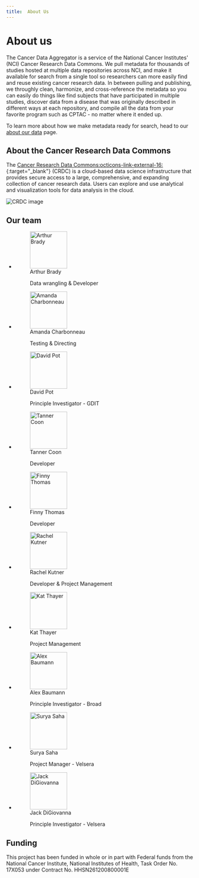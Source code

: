 ```yaml
---
title:  About Us
---
```



# About us

The Cancer Data Aggregator is a service of the National Cancer Institutes' (NCI) Cancer Research Data Commons. We pull metadata for thousands of studies hosted at multiple data repositories across NCI, and make it available for search from a single tool so researchers can more easily find and reuse existing cancer research data. In between pulling and publishing, we throughly clean, harmonize, and cross-reference the metadata so you can easily do things like find subjects that have participated in multiple studies, discover data from a disease that was originally described in different ways at each repository, and compile all the data from your favorite program such as CPTAC - no matter where it ended up. 

To learn more about how we make metadata ready for search, head to our [about our data](../about_our_data/index.md) page.


## About the Cancer Research Data Commons

The [Cancer Research Data Commons:octicons-link-external-16:](https://datacommons.cancer.gov/){:target="_blank"} (CRDC) is a cloud-based data science infrastructure that provides secure access to a large, comprehensive, and expanding collection of cancer research data. Users can explore and use analytical and visualization tools for data analysis in the cloud.

![CRDC image](/images/CRDCoverviewDEC2023small.jpeg)


## Our team

<div class="grid cards" markdown>

-   <figure>
    <img src="/images/arthur.png" width="100" height="100"
         alt="Arthur Brady">
    <figcaption>Arthur Brady<p>Data wrangling & Developer</figcaption>
</figure>


-   <figure>
    <img src="/images/amanda.png" width="100" height="100"
         alt="Amanda Charbonneau">
    <figcaption>Amanda Charbonneau <p>Testing & Directing</figcaption>
</figure>

-   <figure>
    <img src="/images/david.JPG" width="100" height="100"
         alt="David Pot">
    <figcaption>David Pot<p>Principle Investigator - GDIT</figcaption>
</figure>

-   <figure>
    <img src="/images/tanner.png" width="100" height="100"
         alt="Tanner Coon">
    <figcaption>Tanner Coon <p>Developer</figcaption>
</figure>

-   <figure>
    <img src="/images/finny.png" width="100" height="100"
         alt="Finny Thomas">
    <figcaption>Finny Thomas <p>Developer</figcaption>
</figure>

-   <figure>
    <img src="/images/rachel.png" width="100" height="100"
         alt="Rachel Kutner">
    <figcaption>Rachel Kutner <p>Developer & Project Management</figcaption>
</figure>

-   <figure>
    <img src="/images/kat.png" width="100" height="100"
         alt="Kat Thayer">
    <figcaption>Kat Thayer <p>Project Management</figcaption>
</figure>

-   <figure>
    <img src="/images/alex.jpeg" width="100" height="100"
         alt="Alex Baumann">
    <figcaption>Alex Baumann <p>Principle Investigator - Broad</figcaption>
</figure>


-   <figure>
    <img src="/images/surya.jpeg" width="100" height="100"
         alt="Surya Saha">
    <figcaption>Surya Saha <p>Project Manager - Velsera</figcaption>
</figure>


-   <figure>
    <img src="/images/jack.png" width="100" height="100"
         alt="Jack DiGiovanna">
    <figcaption>Jack DiGiovanna <p>Principle Investigator - Velsera</figcaption>
</figure>
</div>


## Funding

This project has been funded in whole or in part with Federal funds from the National Cancer Institute, National Institutes of Health, Task Order No. 17X053 under Contract No. HHSN261200800001E